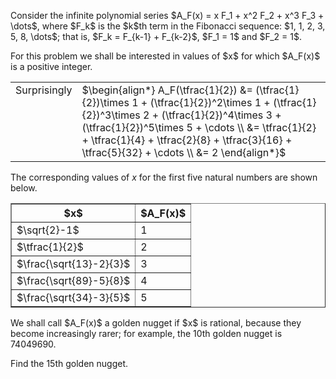 <p>Consider the infinite polynomial series $A_F(x) = x F_1 + x^2 F_2 + x^3 F_3 + \dots$, where $F_k$ is the $k$th term in the Fibonacci sequence: $1, 1, 2, 3, 5, 8, \dots$; that is, $F_k = F_{k-1} + F_{k-2}$, $F_1 = 1$ and $F_2 = 1$.</p>
<p>For this problem we shall be interested in values of $x$ for which $A_F(x)$ is a positive integer.</p>

<table class="p236" cellpadding="0" cellspacing="0" border="0"><tr><td valign="top">Surprisingly</td><td>$\begin{align*} 
A_F(\tfrac{1}{2})
 &amp;= (\tfrac{1}{2})\times 1 + (\tfrac{1}{2})^2\times 1 + (\tfrac{1}{2})^3\times 2 + (\tfrac{1}{2})^4\times 3 + (\tfrac{1}{2})^5\times 5 + \cdots \\ 
 &amp;= \tfrac{1}{2} + \tfrac{1}{4} + \tfrac{2}{8} + \tfrac{3}{16} + \tfrac{5}{32} + \cdots \\
 &amp;= 2
\end{align*}$</td>
</tr></table>

<p>The corresponding values of <i>x</i> for the first five natural numbers are shown below.</p>
<div style="text-align:center;">
<table cellspacing="0" cellpadding="2" border="1" align="center"><tr><th>$x$</th><th width="50">$A_F(x)$</th>
</tr><tr><td>$\sqrt{2}-1$</td><td>1</td>
</tr><tr><td>$\tfrac{1}{2}$</td><td>2</td>
</tr><tr><td>$\frac{\sqrt{13}-2}{3}$</td><td>3</td>
</tr><tr><td>$\frac{\sqrt{89}-5}{8}$</td><td>4</td>
</tr><tr><td>$\frac{\sqrt{34}-3}{5}$</td><td>5</td>
</tr></table></div>
<p>We shall call $A_F(x)$ a golden nugget if $x$ is rational, because they become increasingly rarer; for example, the 10th golden nugget is 74049690.</p>
<p>Find the 15th golden nugget.</p>
